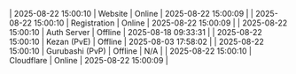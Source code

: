 | 2025-08-22 15:00:10 | Website | Online | 2025-08-22 15:00:09 |
| 2025-08-22 15:00:10 | Registration | Online | 2025-08-22 15:00:09 |
| 2025-08-22 15:00:10 | Auth Server | Offline | 2025-08-18 09:33:31 |
| 2025-08-22 15:00:10 | Kezan (PvE) | Offline | 2025-08-03 17:58:02 |
| 2025-08-22 15:00:10 | Gurubashi (PvP) | Offline | N/A |
| 2025-08-22 15:00:10 | Cloudflare | Online | 2025-08-22 15:00:09 |
